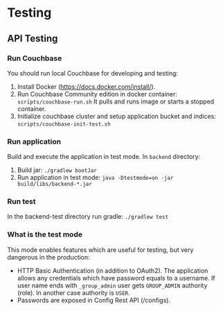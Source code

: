 # Testing
## API Testing

### Run Couchbase
You should run local Couchbase for developing and testing:
1. Install Docker (https://docs.docker.com/install/).
1. Run Couchbase Community edition in docker container: 
   ```scripts/couchbase-run.sh``` 
   It pulls and runs image or starts a stopped container.
1. Initialize couchbase cluster and setup application bucket and indices:
   ```scripts/couchbase-init-test.sh```
   
### Run application
Build and execute the application in test mode. 
In ```backend``` directory:
1. Build jar:
   ```./gradlew bootJar```
1. Run application in test mode:
    ```java -Dtestmode=on -jar build/libs/backend-*.jar```   

### Run test
In the backend-test directory run gradle:
```./gradlew test``` 

### What is the test mode
This mode enables features which are useful for testing, but very dangerous in the production:
* HTTP Basic Authentication (in addition to OAuth2). The application allows any credentials
which have password equals to a username. If user name ends with `_group_admin` user gets `GROUP_ADMIN`
authority (role). In another case authority is `USER`.
* Passwords are exposed in Config Rest API (/configs). 
 
 